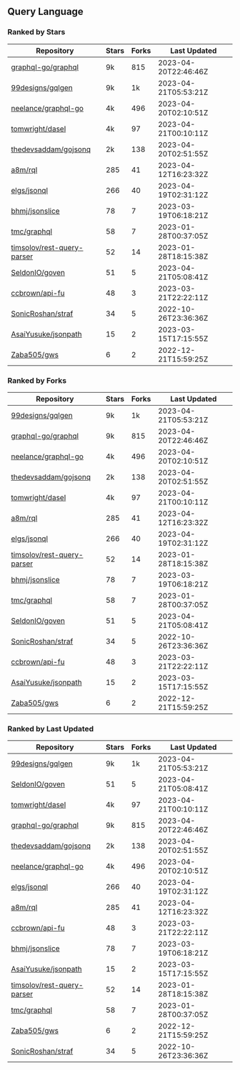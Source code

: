 ## Query Language

### Ranked by Stars

| Repository | Stars | Forks | Last Updated |
|------------|-------|-------|--------------|
| [graphql-go/graphql](https://github.com/graphql-go/graphql) | 9k | 815 | 2023-04-20T22:46:46Z |
| [99designs/gqlgen](https://github.com/99designs/gqlgen) | 9k | 1k | 2023-04-21T05:53:21Z |
| [neelance/graphql-go](https://github.com/neelance/graphql-go) | 4k | 496 | 2023-04-20T02:10:51Z |
| [tomwright/dasel](https://github.com/tomwright/dasel) | 4k | 97 | 2023-04-21T00:10:11Z |
| [thedevsaddam/gojsonq](https://github.com/thedevsaddam/gojsonq) | 2k | 138 | 2023-04-20T02:51:55Z |
| [a8m/rql](https://github.com/a8m/rql) | 285 | 41 | 2023-04-12T16:23:32Z |
| [elgs/jsonql](https://github.com/elgs/jsonql) | 266 | 40 | 2023-04-19T02:31:12Z |
| [bhmj/jsonslice](https://github.com/bhmj/jsonslice) | 78 | 7 | 2023-03-19T06:18:21Z |
| [tmc/graphql](https://github.com/tmc/graphql) | 58 | 7 | 2023-01-28T00:37:05Z |
| [timsolov/rest-query-parser](https://github.com/timsolov/rest-query-parser) | 52 | 14 | 2023-01-28T18:15:38Z |
| [SeldonIO/goven](https://github.com/SeldonIO/goven) | 51 | 5 | 2023-04-21T05:08:41Z |
| [ccbrown/api-fu](https://github.com/ccbrown/api-fu) | 48 | 3 | 2023-03-21T22:22:11Z |
| [SonicRoshan/straf](https://github.com/SonicRoshan/straf) | 34 | 5 | 2022-10-26T23:36:36Z |
| [AsaiYusuke/jsonpath](https://github.com/AsaiYusuke/jsonpath) | 15 | 2 | 2023-03-15T17:15:55Z |
| [Zaba505/gws](https://github.com/Zaba505/gws) | 6 | 2 | 2022-12-21T15:59:25Z |

### Ranked by Forks

| Repository | Stars | Forks | Last Updated |
|------------|-------|-------|--------------|
| [99designs/gqlgen](https://github.com/99designs/gqlgen) | 9k | 1k | 2023-04-21T05:53:21Z |
| [graphql-go/graphql](https://github.com/graphql-go/graphql) | 9k | 815 | 2023-04-20T22:46:46Z |
| [neelance/graphql-go](https://github.com/neelance/graphql-go) | 4k | 496 | 2023-04-20T02:10:51Z |
| [thedevsaddam/gojsonq](https://github.com/thedevsaddam/gojsonq) | 2k | 138 | 2023-04-20T02:51:55Z |
| [tomwright/dasel](https://github.com/tomwright/dasel) | 4k | 97 | 2023-04-21T00:10:11Z |
| [a8m/rql](https://github.com/a8m/rql) | 285 | 41 | 2023-04-12T16:23:32Z |
| [elgs/jsonql](https://github.com/elgs/jsonql) | 266 | 40 | 2023-04-19T02:31:12Z |
| [timsolov/rest-query-parser](https://github.com/timsolov/rest-query-parser) | 52 | 14 | 2023-01-28T18:15:38Z |
| [bhmj/jsonslice](https://github.com/bhmj/jsonslice) | 78 | 7 | 2023-03-19T06:18:21Z |
| [tmc/graphql](https://github.com/tmc/graphql) | 58 | 7 | 2023-01-28T00:37:05Z |
| [SeldonIO/goven](https://github.com/SeldonIO/goven) | 51 | 5 | 2023-04-21T05:08:41Z |
| [SonicRoshan/straf](https://github.com/SonicRoshan/straf) | 34 | 5 | 2022-10-26T23:36:36Z |
| [ccbrown/api-fu](https://github.com/ccbrown/api-fu) | 48 | 3 | 2023-03-21T22:22:11Z |
| [AsaiYusuke/jsonpath](https://github.com/AsaiYusuke/jsonpath) | 15 | 2 | 2023-03-15T17:15:55Z |
| [Zaba505/gws](https://github.com/Zaba505/gws) | 6 | 2 | 2022-12-21T15:59:25Z |

### Ranked by Last Updated

| Repository | Stars | Forks | Last Updated |
|------------|-------|-------|--------------|
| [99designs/gqlgen](https://github.com/99designs/gqlgen) | 9k | 1k | 2023-04-21T05:53:21Z |
| [SeldonIO/goven](https://github.com/SeldonIO/goven) | 51 | 5 | 2023-04-21T05:08:41Z |
| [tomwright/dasel](https://github.com/tomwright/dasel) | 4k | 97 | 2023-04-21T00:10:11Z |
| [graphql-go/graphql](https://github.com/graphql-go/graphql) | 9k | 815 | 2023-04-20T22:46:46Z |
| [thedevsaddam/gojsonq](https://github.com/thedevsaddam/gojsonq) | 2k | 138 | 2023-04-20T02:51:55Z |
| [neelance/graphql-go](https://github.com/neelance/graphql-go) | 4k | 496 | 2023-04-20T02:10:51Z |
| [elgs/jsonql](https://github.com/elgs/jsonql) | 266 | 40 | 2023-04-19T02:31:12Z |
| [a8m/rql](https://github.com/a8m/rql) | 285 | 41 | 2023-04-12T16:23:32Z |
| [ccbrown/api-fu](https://github.com/ccbrown/api-fu) | 48 | 3 | 2023-03-21T22:22:11Z |
| [bhmj/jsonslice](https://github.com/bhmj/jsonslice) | 78 | 7 | 2023-03-19T06:18:21Z |
| [AsaiYusuke/jsonpath](https://github.com/AsaiYusuke/jsonpath) | 15 | 2 | 2023-03-15T17:15:55Z |
| [timsolov/rest-query-parser](https://github.com/timsolov/rest-query-parser) | 52 | 14 | 2023-01-28T18:15:38Z |
| [tmc/graphql](https://github.com/tmc/graphql) | 58 | 7 | 2023-01-28T00:37:05Z |
| [Zaba505/gws](https://github.com/Zaba505/gws) | 6 | 2 | 2022-12-21T15:59:25Z |
| [SonicRoshan/straf](https://github.com/SonicRoshan/straf) | 34 | 5 | 2022-10-26T23:36:36Z |

